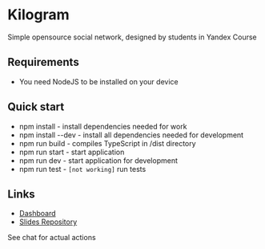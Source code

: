 # Kilogram
Simple opensource social network, designed by students in Yandex Course

## Requirements
* You need NodeJS to be installed on your device

## Quick start
* npm install - install dependencies needed for work
* npm install --dev - install all dependencies needed for development
* npm run build - compiles TypeScript in /dist directory
* npm run start - start application
* npm run dev - start application for development
* npm run test - `[not working]` run tests

## Links
* [Dashboard](https://trello.com/b/xUnRQrQE/kilogram)
* [Slides Repository](https://github.com/urfu-2020/slides)

See chat for actual actions
